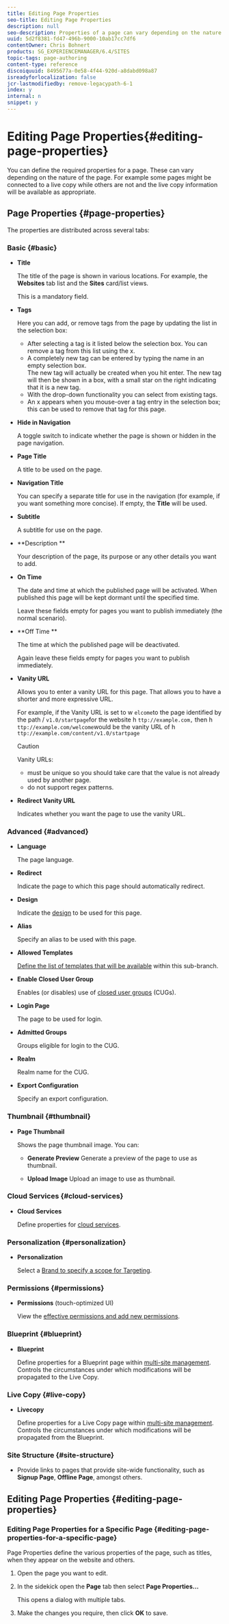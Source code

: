 ```yaml
---
title: Editing Page Properties
seo-title: Editing Page Properties
description: null
seo-description: Properties of a page can vary depending on the nature of the page. For example some pages might be connected to a live copy while others are not and the live copy information will be available as appropriate.
uuid: 5d2f8381-fd47-496b-9000-10ab17cc7df6
contentOwner: Chris Bohnert
products: SG_EXPERIENCEMANAGER/6.4/SITES
topic-tags: page-authoring
content-type: reference
discoiquuid: 8495677a-0e58-4f44-920d-a8dabd098a87
isreadyforlocalization: false
jcr-lastmodifiedby: remove-legacypath-6-1
index: y
internal: n
snippet: y
---
```


# Editing Page Properties{#editing-page-properties}

You can define the required properties for a page. These can vary depending on the nature of the page. For example some pages might be connected to a live copy while others are not and the live copy information will be available as appropriate.

## Page Properties {#page-properties}

The properties are distributed across several tabs:

### Basic {#basic}

* **Title**

  The title of the page is shown in various locations. For example, the **Websites** tab list and the **Sites** card/list views.

  This is a mandatory field.

* **Tags**

  Here you can add, or remove tags from the page by updating the list in the selection box:

    * After selecting a tag is it listed below the selection box. You can remove a tag from this list using the x.
    * A completely new tag can be entered by typing the name in an empty selection box.  
      The new tag will actually be created when you hit enter. The new tag will then be shown in a box, with a small star on the right indicating that it is a new tag.
    * With the drop-down functionality you can select from existing tags.
    * An x appears when you mouse-over a tag entry in the selection box; this can be used to remove that tag for this page.

* **Hide in Navigation**

  A toggle switch to indicate whether the page is shown or hidden in the page navigation.

* **Page Title**

  A title to be used on the page.

* **Navigation Title**

  You can specify a separate title for use in the navigation (for example, if you want something more concise). If empty, the **Title** will be used.

* **Subtitle**

  A subtitle for use on the page.

* **Description **

  Your description of the page, its purpose or any other details you want to add.

* **On Time**

  The date and time at which the published page will be activated. When published this page will be kept dormant until the specified time.

  Leave these fields empty for pages you want to publish immediately (the normal scenario).

* **Off Time **

  The time at which the published page will be deactivated.

  Again leave these fields empty for pages you want to publish immediately.

* **Vanity URL**

  Allows you to enter a vanity URL for this page. That allows you to have a shorter and more expressive URL.

  For example, if the Vanity URL is set to w `elcome`to the page identified by the path / `v1.0/startpage`for the website h `ttp://example.com,` then h `ttp://example.com/welcome`would be the vanity URL of h `ttp://example.com/content/v1.0/startpage`

  >[!CAUTION]
  >
  >Vanity URLs:
  >
  >    
  >    
  >    * must be unique so you should take care that the value is not already used by another page.
  >    * do not support regex patterns.
  >    
  >

* **Redirect Vanity URL**

  Indicates whether you want the page to use the vanity URL.

### Advanced {#advanced}

* **Language**

  The page language.

* **Redirect**

  Indicate the page to which this page should automatically redirect.

* **Design**

  Indicate the [design](../../developing/using/designer.md) to be used for this page.

* **Alias**

  Specify an alias to be used with this page.

* **Allowed Templates**

  [Define the list of templates that will be available](../../classic-ui-authoring/using/classic-feature-templates.md#allowingatemplate) within this sub-branch.

* **Enable Closed User Group**

  Enables (or disables) use of [closed user groups](../../administering/using/cug.md) (CUGs).

* **Login Page**

  The page to be used for login.

* **Admitted Groups**

  Groups eligible for login to the CUG.

* **Realm**

  Realm name for the CUG.

* **Export Configuration**

  Specify an export configuration.

### Thumbnail {#thumbnail}

* **Page Thumbnail**

  Shows the page thumbnail image. You can:

    * **Generate Preview** 
      Generate a preview of the page to use as thumbnail.  
    
    * **Upload Image** 
      Upload an image to use as thumbnail.

### Cloud Services {#cloud-services}

* **Cloud Services**

  Define properties for [cloud services](../../developing/using/extending-cloud-config.md).

### Personalization {#personalization}

* **Personalization**

  Select a [Brand to specify a scope for Targeting](../../classic-ui-authoring/using/classic-personalization-campaigns.md).

### Permissions {#permissions}

* **Permissions** (touch-optimized UI)

  View the [effective permissions and add new permissions](../../administering/using/user-group-ac-admin.md).

### Blueprint {#blueprint}

* **Blueprint**

  Define properties for a Blueprint page within [multi-site management](../../administering/using/msm.md). Controls the circumstances under which modifications will be propagated to the Live Copy.

### Live Copy {#live-copy}

* **Livecopy**

  Define properties for a Live Copy page within [multi-site management](../../administering/using/msm.md). Controls the circumstances under which modifications will be propagated from the Blueprint.

### Site Structure {#site-structure}

<!-- 

Comment Type: remark
Last Modified By: (ims-author-57F1056A4CD116590A746C15@AdobeID)
Last Modified Date: 2017-11-30T05:06:25.931-0500

<p>need more info; need links</p>

 -->

* Provide links to pages that provide site-wide functionality, such as **Signup Page**, **Offline Page**, amongst others.

## Editing Page Properties {#editing-page-properties}

### Editing Page Properties for a Specific Page {#editing-page-properties-for-a-specific-page}

Page Properties define the various properties of the page, such as titles, when they appear on the website and others.

1. Open the page you want to edit.  

1. In the sidekick open the **Page** tab then select **Page Properties...**

   This opens a dialog with multiple tabs.

1. Make the changes you require, then click **OK** to save.

